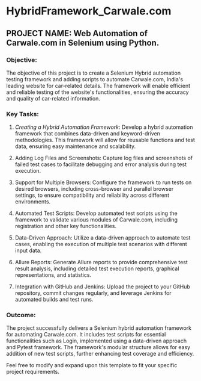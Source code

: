 # HybridFramework_Carwale.com
## PROJECT NAME: Web Automation of Carwale.com in Selenium using Python.

### Objective: 
The objective of this project is to create a Selenium Hybrid automation testing framework and adding scripts to automate Carwale.com, India's leading website for car-related details. The framework will enable efficient and reliable testing of the website's functionalities, ensuring the accuracy and quality of car-related information.

### Key Tasks: 
1. *Creating a Hybrid Automation Framework*: Develop a hybrid automation framework that combines data-driven and keyword-driven methodologies. This framework will allow for reusable functions and test data, ensuring easy maintenance and scalability.

2. Adding Log Files and Screenshots: Capture log files and screenshots of failed test cases to facilitate debugging and error analysis during test execution.

3. Support for Multiple Browsers: Configure the framework to run tests on desired browsers, including cross-browser and parallel browser settings, to ensure compatibility and reliability across different environments.

4. Automated Test Scripts: Develop automated test scripts using the framework to validate various modules of Carwale.com, including registration and other key functionalities.

5. Data-Driven Approach: Utilize a data-driven approach to automate test cases, enabling the execution of multiple test scenarios with different input data.

6. Allure Reports: Generate Allure reports to provide comprehensive test result analysis, including detailed test execution reports, graphical representations, and statistics.

7. Integration with GitHub and Jenkins: Upload the project to your GitHub repository, commit changes regularly, and leverage Jenkins for automated builds and test runs.

### Outcome: 
The project successfully delivers a Selenium hybrid automation framework for automating Carwale.com. It includes test scripts for essential functionalities such as Login, implemented using a data-driven approach and Pytest framework. The framework's modular structure allows for easy addition of new test scripts, further enhancing test coverage and efficiency.

Feel free to modify and expand upon this template to fit your specific project requirements.
